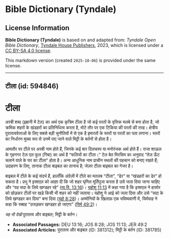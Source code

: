 # Bible Dictionary (Tyndale)

## License Information

**Bible Dictionary (Tyndale)** is based on and adapted from: _Tyndale Open Bible Dictionary_, [Tyndale House Publishers](https://tyndaleopenresources.com/), 2023, which is licensed under a [CC BY-SA 4.0 license](https://creativecommons.org/licenses/by-sa/4.0/legalcode.en).

This markdown version (created `2025-10-06`) is provided under the same license.



--------------------------------

## टीला (id: 594846)

टीला
====

अरबी शब्द (इब्रानी में टेल) का अर्थ एक कृत्रिम टीला है जो कई परतों के वृत्तिक मलबे से बना होता है, जो क्रमिक शहरों के खंडहरों का प्रतिनिधित्व करता है, मोटे तौर पर एक टिकिया की परतों की तरह। क्षेत्रीय पुरातत्ववेत्ताओं के लिए सबसे बड़ी चुनौतियों में से एक है इमारतों के स्तरों या परतों का पता लगाना। स्तरों का निर्धारण मुख्य रूप से उनमें पाए जाने वाले मिट्टी के बर्तनों से होता है। 

आमतौर पर टीले पर अरबी नाम होते हैं, जिनके कई बार दिलचस्प या मनोरंजक अर्थ होते हैं। राजा शाऊल के गृहनगर टेल एल फुल (गिबा) का अर्थ है “फलियों का टीला।” टेल बेत मिरसिम का अनुवाद “तेज़ ऊँट चलाने वाले के घर का टीला” होता है। अन्य आधुनिक नाम प्राचीन स्थलों की पहचान को बनाए रखते हैं; उदाहरण के लिए, तानाक टीला बाइबल का तानाच है; जेज़र टीला बाइबल का गेजर है।

बाइबल में टीले के कई संदर्भ हैं, हालाँकि अंग्रेज़ी में टीले का मतलब “टीला”, “ढेर” या “खंडहरों का ढेर” हो सकता है। प्रभु ने इस्राएल को आज्ञा दी कि जो शहर घृणित मूर्तिपूजा करता है उसे जला दिया जाना चाहिए और “वह सदा के लिये खण्डहर रहे” ([व्य.वि. 13:16](https://ref.ly/Deut13:16))। [यहोशू 11:13](https://ref.ly/Josh11:13) में कहा गया है कि इस्राएल ने हासोर को छोड़कर टीलों पर खड़े किसी भी शहर को नहीं जलाया। यहोशू ने आई को जला दिया और उसे “सदा के लिये खण्डहर कर दिया” बना दिया ([यहो 8:28](https://ref.ly/Josh8:28))। अम्मोनियों के खिलाफ़ एक भविष्यवाणी में, यिर्मयाह ने कहा कि रब्बाह “उजड़कर खण्डहर हो जाएगा” ([यिर्म 49:2](https://ref.ly/Jer49:2))।

*यह भी देखें* पुरातत्व और बाइबल; मिट्टी के बर्तन।

* **Associated Passages:** DEU 13:16; JOS 8:28; JOS 11:13; JER 49:2
* **Associated Articles:** पुरातत्व और बाइबल (ID: 381312); मिट्टी के बर्तन (ID: 381785)

